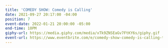 ```yaml
---
title: 'COMEDY SHOW: Comedy is Calling'
date: 2021-09-27 20:17:00 -04:00
position: 7
event-date: 2022-01-21 20:00:00 -05:00
end-time: 10PM
giphy-url: https://media.giphy.com/media/xTk9ZNSEaGv7FtKY6s/giphy.gif
event-url: https://www.eventbrite.com/e/comedy-show-comedy-is-calling-tickets-227258314737
---
```


